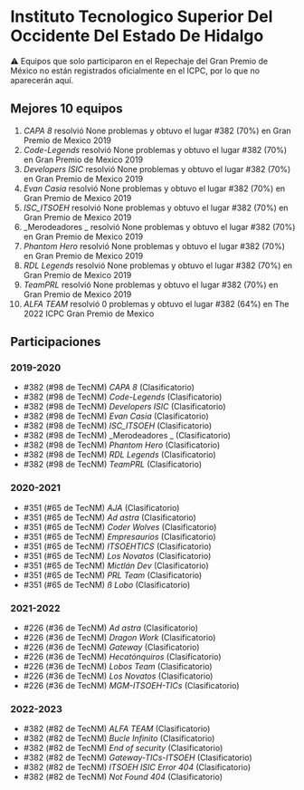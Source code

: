 # Instituto Tecnologico Superior Del Occidente Del Estado De Hidalgo

:warning: Equipos que solo participaron en el Repechaje del Gran Premio de México no están registrados oficialmente en el ICPC, por lo que no aparecerán aquí.

## Mejores 10 equipos

1. _CAPA 8_ resolvió None problemas y obtuvo el lugar #382 (70%) en Gran Premio de Mexico 2019
1. _Code-Legends_ resolvió None problemas y obtuvo el lugar #382 (70%) en Gran Premio de Mexico 2019
1. _Developers ISIC_ resolvió None problemas y obtuvo el lugar #382 (70%) en Gran Premio de Mexico 2019
1. _Evan Casia_ resolvió None problemas y obtuvo el lugar #382 (70%) en Gran Premio de Mexico 2019
1. _ISC_ITSOEH_ resolvió None problemas y obtuvo el lugar #382 (70%) en Gran Premio de Mexico 2019
1. _Merodeadores _ resolvió None problemas y obtuvo el lugar #382 (70%) en Gran Premio de Mexico 2019
1. _Phantom Hero_ resolvió None problemas y obtuvo el lugar #382 (70%) en Gran Premio de Mexico 2019
1. _RDL Legends_ resolvió None problemas y obtuvo el lugar #382 (70%) en Gran Premio de Mexico 2019
1. _TeamPRL_ resolvió None problemas y obtuvo el lugar #382 (70%) en Gran Premio de Mexico 2019
1. _ALFA TEAM_ resolvió 0 problemas y obtuvo el lugar #382 (64%) en The 2022 ICPC Gran Premio de Mexico

## Participaciones

### 2019-2020

- #382 (#98 de TecNM) _CAPA 8_ (Clasificatorio)
- #382 (#98 de TecNM) _Code-Legends_ (Clasificatorio)
- #382 (#98 de TecNM) _Developers ISIC_ (Clasificatorio)
- #382 (#98 de TecNM) _Evan Casia_ (Clasificatorio)
- #382 (#98 de TecNM) _ISC_ITSOEH_ (Clasificatorio)
- #382 (#98 de TecNM) _Merodeadores _ (Clasificatorio)
- #382 (#98 de TecNM) _Phantom Hero_ (Clasificatorio)
- #382 (#98 de TecNM) _RDL Legends_ (Clasificatorio)
- #382 (#98 de TecNM) _TeamPRL_ (Clasificatorio)

### 2020-2021

- #351 (#65 de TecNM) _AJA_ (Clasificatorio)
- #351 (#65 de TecNM) _Ad astra_ (Clasificatorio)
- #351 (#65 de TecNM) _Coder Wolves_ (Clasificatorio)
- #351 (#65 de TecNM) _Empresaurios_ (Clasificatorio)
- #351 (#65 de TecNM) _ITSOEHTICS_ (Clasificatorio)
- #351 (#65 de TecNM) _Los Novatos_ (Clasificatorio)
- #351 (#65 de TecNM) _Mictlán Dev_ (Clasificatorio)
- #351 (#65 de TecNM) _PRL Team_ (Clasificatorio)
- #351 (#65 de TecNM) _ß Lobo_ (Clasificatorio)

### 2021-2022

- #226 (#36 de TecNM) _Ad astra_ (Clasificatorio)
- #226 (#36 de TecNM) _Dragon Work_ (Clasificatorio)
- #226 (#36 de TecNM) _Gateway_ (Clasificatorio)
- #226 (#36 de TecNM) _Hecatónquiros_ (Clasificatorio)
- #226 (#36 de TecNM) _Lobos Team_ (Clasificatorio)
- #226 (#36 de TecNM) _Los Novatos_ (Clasificatorio)
- #226 (#36 de TecNM) _MGM-ITSOEH-TICs_ (Clasificatorio)

### 2022-2023

- #382 (#82 de TecNM) _ALFA TEAM_ (Clasificatorio)
- #382 (#82 de TecNM) _Bucle Infinito_ (Clasificatorio)
- #382 (#82 de TecNM) _End of security_ (Clasificatorio)
- #382 (#82 de TecNM) _Gateway-TICs-ITSOEH_ (Clasificatorio)
- #382 (#82 de TecNM) _ITSOEH ISIC Error 404_ (Clasificatorio)
- #382 (#82 de TecNM) _Not Found 404_ (Clasificatorio)



